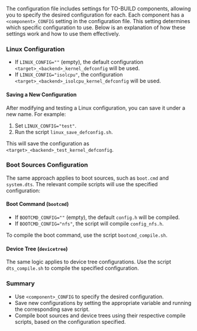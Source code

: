 The configuration file includes settings for TO-BUILD components, allowing you to specify the desired configuration for each. 
Each component has a `<component>_CONFIG` setting in the configuration file. This setting determines which specific configuration to use. 
Below is an explanation of how these settings work and how to use them effectively.

### Linux Configuration
- If `LINUX_CONFIG=""` (empty), the default configuration `<target>_<backend>_kernel_defconfig` will be used.
- If `LINUX_CONFIG="isolcpu"`, the configuration `<target>_<backend>_isolcpu_kernel_defconfig` will be used.

#### Saving a New Configuration
After modifying and testing a Linux configuration, you can save it under a new name. For example:
1. Set `LINUX_CONFIG="test"`.
2. Run the script `linux_save_defconfig.sh`.

This will save the configuration as `<target>_<backend>_test_kernel_defconfig`.

### Boot Sources Configuration
The same approach applies to boot sources, such as `boot.cmd` and `system.dts`. 
The relevant compile scripts will use the specified configuration:

#### Boot Command (`bootcmd`)
- If `BOOTCMD_CONFIG=""` (empty), the default `config.h` will be compiled.
- If `BOOTCMD_CONFIG="nfs"`, the script will compile `config_nfs.h`.

To compile the boot command, use the script `bootcmd_compile.sh`.

#### Device Tree (`devicetree`)
The same logic applies to device tree configurations. Use the script `dts_compile.sh` to compile the specified configuration.

### Summary
- Use `<component>_CONFIG` to specify the desired configuration.
- Save new configurations by setting the appropriate variable and running the corresponding save script.
- Compile boot sources and device trees using their respective compile scripts, based on the configuration specified.